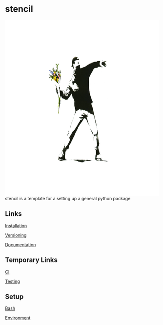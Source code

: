 stencil
=====================================================================================================

<img align="right" src="docs/pictures/cover.jpeg" height="575" width="1400">

stencil is a template for a setting up a general python package

Links
-----
[Installation](docs/md/installation.md)

[Versioning](docs/md/versioning.md)

[Documentation](docs/md/documentation.md)


Temporary Links
---------------
[CI](http://bids.github.io/2015-06-04-berkeley/testing/08-ci.html)

[Testing](http://bids.github.io/2015-06-04-berkeley/testing/)


Setup
-----

[Bash](https://github.com/barryclark/bashstrap)

[Environment](https://github.com/jshiv/stencil/blob/master/scripts/setup_env.sh)
